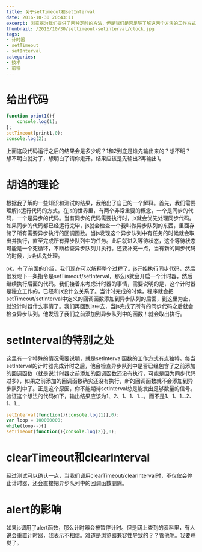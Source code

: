 ```yaml
---
title: 关于setTimeout和setInterval
date: 2016-10-30 20:43:11
excerpt: 浏览器为我们提供了两种定时的方法，但是我们是否足够了解这两个方法的工作方式呢？经过测试，我胡诌出了一个解释，目前和实际还是比较符合的。
thumbnail: /2016/10/30/settimeout-setinterval/clock.jpg
tags:
- 计时器
- setTimeout
- setInterval
categories:
- 技术
- 前端
---
```

# 给出代码

```javascript
function print1(){
	console.log(1);
};
setTimeout(print1,0);
console.log(2);
```

上面这段代码运行之后的结果会是多少呢？1和2到底是谁先输出来的？想不明？想不明白就对了，想明白了请你走开。结果应该是先输出2再输出1。

# 胡诌的理论

根据我了解的一些知识和测试的结果，我给出了自己的一个解释。首先，我们需要理解js运行代码的方式。在js的世界里，有两个非常重要的概念，一个是同步的代码，一个是异步的代码。当有同步的代码需要执行时，js就会优先处理同步代码。如果同步的代码都已经运行完毕，js就会检查一个我叫做异步队列的东西，里面存储了所有需要异步执行的回调函数。当js发现这个异步队列中有任务的时候就会取出并执行，直至完成所有异步队列中的任务。此后就进入等待状态，这个等待状态可能是一个死循环，不断检查异步队列并执行。还要补充一点，当有新的同步代码的时候，js会优先处理。

ok，有了前面的介绍，我们现在可以解释整个过程了。js开始执行同步代码，然后他发现下一条指令是setTimeout/setInterval，那么js就会开启一个计时器，然后继续执行后面的代码。我们接着来考虑计时器的事情，需要说明的是，这个计时器是独立工作的，已经和js没什么关系了。当计时完成的时候，程序就会把setTimeout/setInterval中定义的回调函数添加到异步队列的后面，到这里为止，就没计时器什么事情了。我们再回到js中去，当js完成了所有的同步代码之后就会检查异步队列。他发现了我们之前添加到异步队列中的函数！就会取出执行。

# setInterval的特别之处

这里有一个特殊的情况需要说明，就是setInterval函数的工作方式有点独特。每当setInterval的计时器完成计时之后，他会检查异步队列中是否已经包含了之前添加的回调函数（就是说计时器之前添加的回调函数还没有执行，可能是因为同步代码过多），如果之前添加的回调函数确实还没有执行，新的回调函数就不会添加到异步队列中了。正是这个原因，你不能期待setInterval总是能发出足够数量的信号。验证这个想法的代码如下，输出结果应该为1、2、1、1、1...，而不是1、1、1...2、1、1...

```javascript
setInterval(function(){console.log(1)},0);
var loop = 100000000;
while(loop--){}
setTimeout(function(){console.log(2)},0);
```

# clearTimeout和clearInterval

经过测试可以确认一点，当我们调用clearTimeout/clearInterval时，不仅仅会停止计时器，还会直接把异步队列中的回调函数删除。

# alert的影响

如果js调用了alert函数，那么计时器会被暂停计时。但是网上查到的资料里，有人说会重置计时器，我表示不相信。难道是浏览器兼容性导致的？？管他呢。我要睡觉了。
